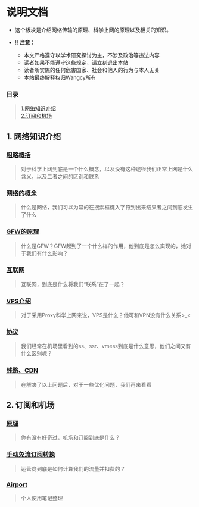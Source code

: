 # **说明文档**

- 这个板块是介绍网络传输的原理、科学上网的原理以及相关的知识。

- ‼️ **注意：**

  - 本文严格遵守以学术研究探讨为主，不涉及政治等违法内容
  - 读者如果不能遵守这些规定，请立刻退出本站
  - 读者所实施的任何危害国家、社会和他人的行为与本人无关
  - 本站最终解释权归Wangcy所有

### **目录**

> [1.网络知识介绍](#1-%E7%BD%91%E7%BB%9C%E7%9F%A5%E8%AF%86%E4%BB%8B%E7%BB%8D)<br>
> [2.订阅和机场](#2-%E8%AE%A2%E9%98%85%E5%92%8C%E6%9C%BA%E5%9C%BA)

<!--折叠标题-->
<!--<details>
  <summary><h1>网络知识介绍</h1></summary>
  
  <br>
  内容
</details>-->

## **1. 网络知识介绍**

### [粗略概括](http://wangcy.tk/wall/Awall/粗略概括)
> 对于科学上网到底是一个什么概念，以及没有这种途径我们正常上网是什么含义，以及二者之间的区别和联系

### [网络的概念](http://wangcy.tk/wall/Awall/网络的概念)
> 什么是网络，我们习以为常的在搜索框键入字符到出来结果者之间到底发生了什么

### [GFW的原理](http://wangcy.tk/wall/Awall/GFW的原理)
> 什么是GFW？GFW起到了一个什么样的作用，他到底是怎么实现的，她对于我们有什么影响？

### [互联网](http://wangcy.tk/wall/Awall/互联网)
> 互联网，到底是什么将我们“联系”在了一起？

### [VPS介绍](http://wangcy.tk/wall/Awall/VPS介绍)
> 对于采用Proxy科学上网来说，VPS是什么？他可和VPN没有什么关系>_<

### [协议](http://wangcy.tk/wall/Awall/协议)
> 我们经常在机场里看到的ss、ssr、vmess到底是什么意思，他们之间又有什么区别呢？

### [线路、CDN](http://wangcy.tk/wall/Awall/线路、CDN)
> 在解决了以上问题后，对于一些优化问题，我们再来看看

## **2. 订阅和机场**

### [原理](http://wangcy.tk/wall/Awall/订阅&机场)
> 你有没有好奇过，机场和订阅到底是什么？

### [手动免流订阅转换](http://wangcy.tk/wall/免流/手动免流订阅转换)
> 运营商到底是如何计算我们的流量并扣费的？

### [Airport](https://wangcy.tk/wall/assets/Airport)
> 个人使用笔记整理
